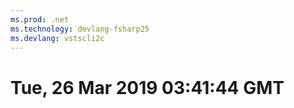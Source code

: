 ```yaml
---
ms.prod: .net
ms.technology: devlang-fsharp25
ms.devlang: vstscli2c
---
```

# Tue, 26 Mar 2019 03:41:44 GMT

